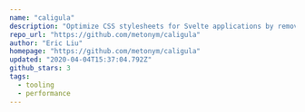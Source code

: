 ```yaml
---
name: "caligula"
description: "Optimize CSS stylesheets for Svelte applications by removing unused classes."
repo_url: "https://github.com/metonym/caligula"
author: "Eric Liu"
homepage: "https://github.com/metonym/caligula"
updated: "2020-04-04T15:37:04.792Z"
github_stars: 3
tags: 
  - tooling
  - performance
---
```

